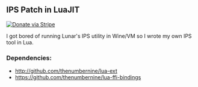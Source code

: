 ## IPS Patch in LuaJIT

[![Donate via Stripe](https://img.shields.io/badge/Donate-Stripe-green.svg)](https://buy.stripe.com/00gbJZ0OdcNs9zi288)<br>

I got bored of running Lunar's IPS utility in Wine/VM so I wrote my own IPS tool in Lua.

### Dependencies:
- http://github.com/thenumbernine/lua-ext
- https://github.com/thenumbernine/lua-ffi-bindings
